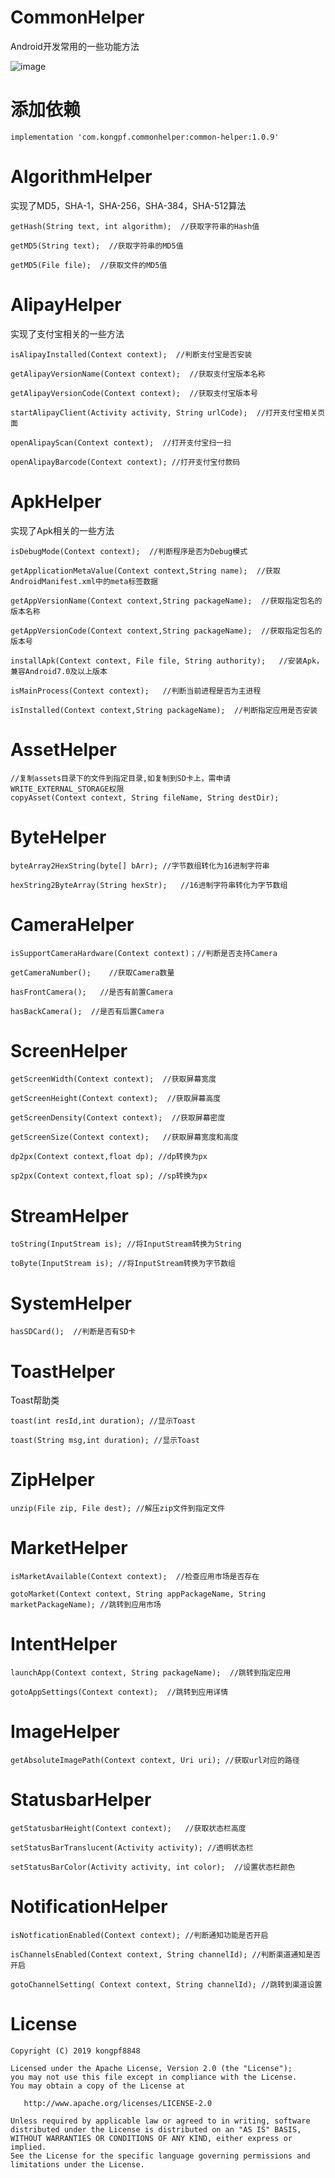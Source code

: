 # CommonHelper

Android开发常用的一些功能方法

![image]( https://github.com/kongpf8848/CommonHelper/blob/master/pic/demo.jpg)

# 添加依赖
```
implementation 'com.kongpf.commonhelper:common-helper:1.0.9'
```

# AlgorithmHelper
实现了MD5，SHA-1，SHA-256，SHA-384，SHA-512算法
```
getHash(String text, int algorithm);  //获取字符串的Hash值  

getMD5(String text);  //获取字符串的MD5值

getMD5(File file);  //获取文件的MD5值

```
# AlipayHelper
实现了支付宝相关的一些方法
```
isAlipayInstalled(Context context);  //判断支付宝是否安装

getAlipayVersionName(Context context);  //获取支付宝版本名称

getAlipayVersionCode(Context context);  //获取支付宝版本号

startAlipayClient(Activity activity, String urlCode);  //打开支付宝相关页面

openAlipayScan(Context context);  //打开支付宝扫一扫

openAlipayBarcode(Context context); //打开支付宝付款码

```
# ApkHelper
实现了Apk相关的一些方法
```
isDebugMode(Context context);  //判断程序是否为Debug模式

getApplicationMetaValue(Context context,String name);  //获取AndroidManifest.xml中的meta标签数据

getAppVersionName(Context context,String packageName);  //获取指定包名的版本名称

getAppVersionCode(Context context,String packageName);  //获取指定包名的版本号

installApk(Context context, File file, String authority);   //安装Apk，兼容Android7.0及以上版本

isMainProcess(Context context);   //判断当前进程是否为主进程

isInstalled(Context context,String packageName);  //判断指定应用是否安装

```
# AssetHelper
```
//复制assets目录下的文件到指定目录,如复制到SD卡上，需申请WRITE_EXTERNAL_STORAGE权限
copyAsset(Context context, String fileName, String destDir); 

```
# ByteHelper
```
byteArray2HexString(byte[] bArr); //字节数组转化为16进制字符串

hexString2ByteArray(String hexStr);   //16进制字符串转化为字节数组
```
# CameraHelper
```
isSupportCameraHardware(Context context)；//判断是否支持Camera
 
getCameraNumber();    //获取Camera数量
 
hasFrontCamera();   //是否有前置Camera

hasBackCamera();  //是否有后置Camera
 ```
# ScreenHelper
```
getScreenWidth(Context context);  //获取屏幕宽度

getScreenHeight(Context context);  //获取屏幕高度

getScreenDensity(Context context);  //获取屏幕密度

getScreenSize(Context context);   //获取屏幕宽度和高度

dp2px(Context context,float dp); //dp转换为px

sp2px(Context context,float sp); //sp转换为px
```
# StreamHelper
```
toString(InputStream is); //将InputStream转换为String

toByte(InputStream is); //将InputStream转换为字节数组
```
# SystemHelper
```
hasSDCard();  //判断是否有SD卡 
```
# ToastHelper
Toast帮助类
```
toast(int resId,int duration); //显示Toast

toast(String msg,int duration); //显示Toast
```
# ZipHelper
```
unzip(File zip, File dest); //解压zip文件到指定文件
```
# MarketHelper
```
isMarketAvailable(Context context);  //检查应用市场是否存在

gotoMarket(Context context, String appPackageName, String marketPackageName); //跳转到应用市场
```
# IntentHelper
```
launchApp(Context context, String packageName);  //跳转到指定应用

gotoAppSettings(Context context);  //跳转到应用详情
```
# ImageHelper
```
getAbsoluteImagePath(Context context, Uri uri); //获取url对应的路径
```
# StatusbarHelper
```
getStatusbarHeight(Context context);   //获取状态栏高度

setStatusBarTranslucent(Activity activity); //透明状态栏

setStatusBarColor(Activity activity, int color);  //设置状态栏颜色
```
# NotificationHelper
```
isNotficationEnabled(Context context); //判断通知功能是否开启

isChannelsEnabled(Context context, String channelId); //判断渠道通知是否开启

gotoChannelSetting( Context context, String channelId); //跳转到渠道设置
```
# License
```
Copyright (C) 2019 kongpf8848

Licensed under the Apache License, Version 2.0 (the "License");
you may not use this file except in compliance with the License.
You may obtain a copy of the License at

   http://www.apache.org/licenses/LICENSE-2.0

Unless required by applicable law or agreed to in writing, software
distributed under the License is distributed on an "AS IS" BASIS,
WITHOUT WARRANTIES OR CONDITIONS OF ANY KIND, either express or implied.
See the License for the specific language governing permissions and
limitations under the License.
```


